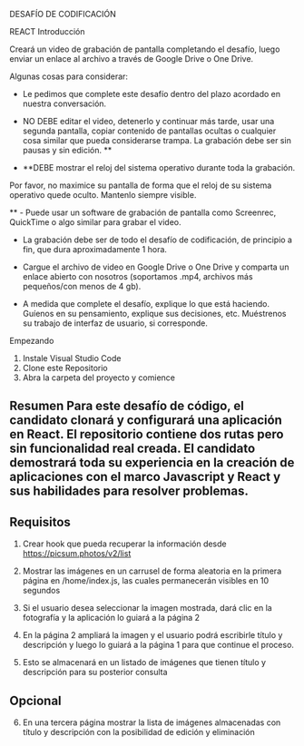 DESAFÍO DE CODIFICACIÓN 

REACT Introducción 

Creará un video de grabación de pantalla completando el desafío, luego enviar un enlace al archivo a través de Google Drive o One Drive. 

Algunas cosas para considerar: 

- Le pedimos que complete este desafío dentro del plazo acordado en nuestra conversación. 

- NO DEBE editar el video, detenerlo y continuar más tarde, usar una segunda pantalla, copiar contenido de pantallas ocultas o cualquier cosa similar que pueda considerarse trampa. La grabación debe ser sin pausas y sin edición. ** 

- **DEBE mostrar el reloj del sistema operativo durante toda la grabación. 

Por favor, no maximice su pantalla de forma que el reloj de su sistema operativo quede oculto. Mantenlo siempre visible.

** - Puede usar un software de grabación de pantalla como Screenrec, QuickTime o algo similar para grabar el video. 

- La grabación debe ser de todo el desafío de codificación, de principio a fin, que dura aproximadamente 1 hora. 

- Cargue el archivo de video en Google Drive o One Drive y comparta un enlace abierto con nosotros (soportamos .mp4, archivos más pequeños/con menos de 4 gb). 

- A medida que complete el desafío, explique lo que está haciendo. Guíenos en su pensamiento, explique sus decisiones, etc. Muéstrenos su trabajo de interfaz de usuario, si corresponde. 

Empezando 

1. Instale Visual Studio Code
2. Clone este Repositorio
3. Abra la carpeta del proyecto y comience

## Resumen Para este desafío de código, el candidato clonará y configurará una aplicación en React. El repositorio contiene dos rutas pero sin funcionalidad real creada. El candidato demostrará toda su experiencia en la creación de aplicaciones con el marco Javascript y React y sus habilidades para resolver problemas. 

## Requisitos 

1.  Crear hook que pueda recuperar la información desde https://picsum.photos/v2/list

2.  Mostrar las imágenes en un carrusel de forma aleatoria en la primera página en /home/index.js, las cuales permanecerán visibles en 10 segundos

3.  Si el usuario desea seleccionar la imagen mostrada, dará clic en la fotografía y la aplicación lo guiará a la página 2

4.  En la página 2 ampliará la imagen y el usuario podrá escribirle título y descripción y luego lo guiará a la página 1 para que continue el proceso.

5.  Esto se almacenará en un listado de imágenes que tienen título y descripción para su posterior consulta

## Opcional

6. En una tercera página mostrar la lista de imágenes almacenadas con título y descripción con la posibilidad de edición y eliminación


